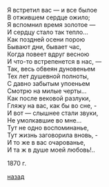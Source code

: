 Я встретил вас — и все былое  
В отжившем сердце ожило;  
Я вспомнил время золотое —  
И сердцу стало так тепло…  
Как поздней осени порою  
Бывают дни, бывает час,  
Когда повеет вдруг весною  
И что-то встрепенется в нас, —  
Так, весь обвеян дуновеньем  
Тех лет душевной полноты,  
С давно забытым упоеньем  
Смотрю на милые черты…  
Как после вековой разлуки,  
Гляжу на вас, как бы во сне, -  
И вот — слышнее стали звуки,  
Не умолкавшие во мне…  
Тут не одно воспоминанье,  
Тут жизнь заговорила вновь, -  
И то же в вас очарованье,  
И та ж в душе моей любовь!..  
  
1870 г.  

[назад](../index.md)